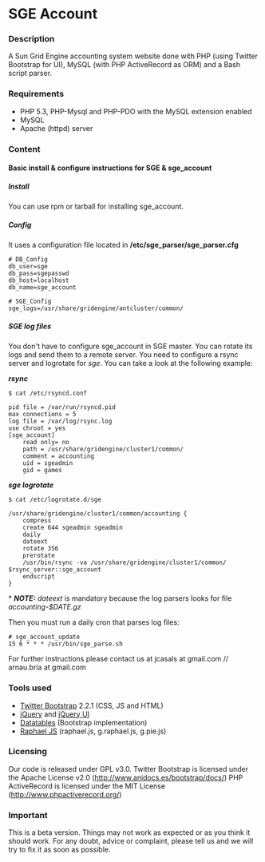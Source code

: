 SGE Account
==============

### Description

A Sun Grid Engine accounting system website done with PHP (using Twitter Bootstrap for UI), MySQL (with PHP ActiveRecord as ORM) and a Bash script parser.

### Requirements

- PHP 5.3, PHP-Mysql and PHP-PDO with the MySQL extension enabled
- MySQL
- Apache (httpd) server

### Content

#### Basic install & configure instructions for SGE & sge_account

##### Install
You can use rpm or tarball for installing sge_account.

##### Config

It uses a configuration file located in **/etc/sge_parser/sge_parser.cfg**

```
# DB_Config
db_user=sge
db_pass=sgepasswd
db_host=localhost
db_name=sge_account

# SGE_Config
sge_logs=/usr/share/gridengine/antcluster/common/
```

##### SGE log files
You don't have to configure sge_account in SGE master. You can rotate its logs and send them to a remote server. You need to configure a rsync server and logrotate for *sge*. You can take a look at the following example:

***rsync***
```
$ cat /etc/rsyncd.conf 

pid file = /var/run/rsyncd.pid
max connections = 5
log file = /var/log/rsync.log	
use chroot = yes
[sge_account]
    read only= no
    path = /usr/share/gridengine/cluster1/common/
    comment = accounting
    uid = sgeadmin
    gid = games
```

***sge logrotate***
```
$ cat /etc/logrotate.d/sge

/usr/share/gridengine/cluster1/common/accounting {
    compress
    create 644 sgeadmin sgeadmin 
    daily
    dateext
    rotate 356
    prerotate
    /usr/bin/rsync -va /usr/share/gridengine/cluster1/common/ $rsync_server::sge_account
    endscript
}
```
\* ***NOTE:*** *dateext* is mandatory because the log parsers looks for file *accounting-$DATE.gz*

Then you must run a daily cron that parses log files:
```
# sge_account_update
15 6 * * * /usr/bin/sge_parse.sh
```

For further instructions please contact us at jcasals at gmail.com // arnau.bria at gmail.com

### Tools used

- [Twitter Bootstrap](http://getbootstrap.com) 2.2.1 (CSS, JS and HTML)
- [jQuery](http://jquery.com) and [jQuery UI](http://jqueryui.com)
- [Datatables](http://datatables.net/blog/Twitter_Bootstrap) (Bootstrap implementation)
- [Raphael JS](http://raphaeljs.com) (raphael.js, g.raphael.js, g.pie.js)

### Licensing

Our code is released under GPL v3.0.
Twitter Bootstrap is licensed under the Apache License v2.0 (http://www.anidocs.es/bootstrap/docs/)
PHP ActiveRecord is licensed under the MIT License (http://www.phpactiverecord.org/)

### Important

This is a beta version. Things may not work as expected or as you think it should work. For any doubt, advice or complaint, please tell us and we will try to fix it as soon as possible.
